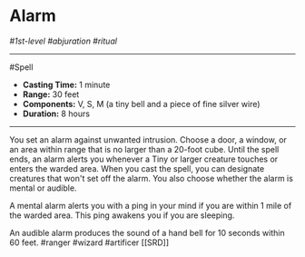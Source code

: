 # Alarm
*#1st-level #abjuration #ritual*
___ 
#Spell
- **Casting Time:** 1 minute
- **Range:** 30 feet
- **Components:** V, S, M (a tiny bell and a piece of fine silver wire)
- **Duration:** 8 hours
---
You set an alarm against unwanted intrusion. Choose a door, a window, or an area within range that is no larger than a 20-foot cube. Until the spell ends, an alarm alerts you whenever a Tiny or larger creature touches or enters the warded area. When you cast the spell, you can designate creatures that won't set off the alarm. You also choose whether the alarm is mental or audible.

A mental alarm alerts you with a ping in your mind if you are within 1 mile of the warded area. This ping awakens you if you are sleeping.

An audible alarm produces the sound of a hand bell for 10 seconds within 60 feet.
#ranger
#wizard
#artificer
[[SRD]]